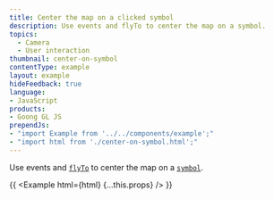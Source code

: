 ```yaml
---
title: Center the map on a clicked symbol
description: Use events and flyTo to center the map on a symbol.
topics:
  - Camera
  - User interaction
thumbnail: center-on-symbol
contentType: example
layout: example
hideFeedback: true
language:
- JavaScript
products:
- Goong GL JS
prependJs:
- "import Example from '../../components/example';"
- "import html from './center-on-symbol.html';"
---
```


Use events and [`flyTo`](/docs/api/map/#map#flyto) to center the map on a [`symbol`](/docs/style-spec/layers/#symbol).

{{ <Example html={html} {...this.props} /> }}
